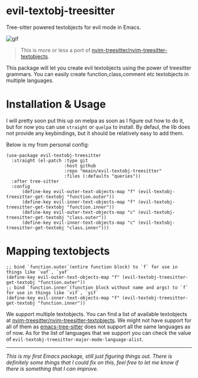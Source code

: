 # evil-textobj-treesitter

Tree-sitter powered textobjects for evil mode in Emacs.

![gif](https://meain.io/blog-videos/gifs/evil-textobj-treesitter.gif)

> This is more or less a port of [nvim-treesitter/nvim-treesitter-textobjects](https://github.com/nvim-treesitter/nvim-treesitter-textobjects).

This package will let you create evil textobjects using the power of
treesitter grammars. You can easily create
function,class,comment etc textobjects in multiple languages.

# Installation & Usage

I will pretty soon put this up on melpa as soon as I figure out
how to do it, but for now you can use `straight` or `quelpa` to
install. By defaul, the lib does not provide any keybindings, but it
should be relatively easy to add them.

Below is my from personal config:

```emacs-lisp
(use-package evil-textobj-treesitter
  :straight (el-patch :type git
                      :host github
                      :repo "meain/evil-textobj-treesitter"
                      :files (:defaults "queries"))
  :after tree-sitter
  :config
      (define-key evil-outer-text-objects-map "f" (evil-textobj-treesitter-get-textobj "function.outer"))
      (define-key evil-inner-text-objects-map "f" (evil-textobj-treesitter-get-textobj "function.inner"))
      (define-key evil-outer-text-objects-map "c" (evil-textobj-treesitter-get-textobj "class.outer"))
      (define-key evil-inner-text-objects-map "c" (evil-textobj-treesitter-get-textobj "class.inner")))
```

# Mapping textobjects

```emacs-lisp
;; bind `function.outer`(entire function block) to `f` for use in things like `vaf`, `yaf`
(define-key evil-outer-text-objects-map "f" (evil-textobj-treesitter-get-textobj "function.outer"))
;; bind `function.inner`(function block without name and args) to `f` for use in things like `vif`, `yif`
(define-key evil-inner-text-objects-map "f" (evil-textobj-treesitter-get-textobj "function.inner"))
```

We support multiple textobjects. You can find a list of available textobjects at
[nvim-treesitter/nvim-treesitter-textobjects](https://github.com/nvim-treesitter/nvim-treesitter-textobjects#built-in-textobjects).
We might not have support for all of them as
[emacs-tree-sitter](https://github.com/ubolonton/emacs-tree-sitter)
does not support all the same languages as of now. As for the list of
languages that we support you can check the value of
`evil-textobj-treesitter-major-mode-language-alist`.

---

_This is my first Emacs package, still just figuring things out. There
is definitely some things that I could fix on this, feel free to let
me know if there is something that I can improve._
